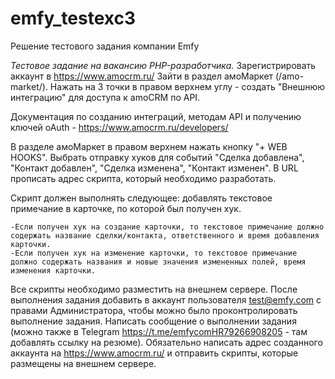 # emfy_testexc3
Решение тестового задания компании Emfy

*Тестовое задание на вакансию PHP-разработчика.*
Зарегистрировать аккаунт в https://www.amocrm.ru/ Зайти в раздел амоМаркет (/amo-market/).
Нажать на 3 точки в правом верхнем углу - создать "Внешнюю интеграцию" для доступа к amoCRM по API. 

Документация по созданию интеграций, методам API и получению ключей oAuth - https://www.amocrm.ru/developers/

В разделе амоМаркет в правом верхнем нажать кнопку "+ WEB HOOKS". 
Выбрать отправку хуков для событий "Сделка добавлена", "Контакт добавлен", "Сделка изменена", "Контакт изменен". 
В URL прописать адрес скрипта, который необходимо разработать.

Скрипт должен выполнять следующее: 
добавлять текстовое примечание в карточке, по которой был получен хук. 

    -Если получен хук на создание карточки, то текстовое примечание должно содержать название сделки/контакта, ответственного и время добавления карточки. 
    -Если получен хук на изменение карточки, то текстовое примечание должно содержать названия и новые значения измененных полей, время изменения карточки.

Все скрипты необходимо разместить на внешнем сервере. 
После выполнения задания добавить в аккаунт пользователя test@emfy.com с правами Администратора, чтобы можно было проконтролировать выполнение задания. 
Написать сообщение о выполнении задания (можно также в Telegram https://t.me/emfycomHR79266908205 - там добавлять ссылку на резюме). 
Обязательно написать адрес созданного аккаунта на https://www.amocrm.ru/ и отправить скрипты, которые размещены на внешнем сервере.
